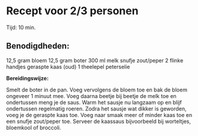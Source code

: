 
# Recept voor 2/3 personen
Tijd: 10 min.

## __Benodigdheden__:

12,5 gram bloem
12,5 gram boter
300 ml melk
snufje zout/peper
2 flinke handjes geraspte kaas (oud)
1 theelepel peterselie

__Bereidingswijze:__

Smelt de boter in de pan. Voeg vervolgens de bloem toe en bak de bloem ongeveer 1 minuut mee. Voeg daarna beetje bij beetje de melk toe en ondertussen meng je de saus. Warm het sausje nu langzaam op en blijf ondertussen regelmatig roeren. Zodra het sausje wat dikker is geworden, voeg je de geraspte kaas toe. Voeg naar smaak meer of minder kaas toe en een snufje zout/peper toe.  Serveer de kaassaus bijvoorbeeld bij worteltjes, bloemkool of broccoli.